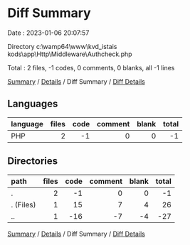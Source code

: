 # Diff Summary

Date : 2023-01-06 20:07:57

Directory c:\\wamp64\\www\\kvd_istais kods\\app\\Http\\Middleware\\Authcheck.php

Total : 2 files,  -1 codes, 0 comments, 0 blanks, all -1 lines

[Summary](results.md) / [Details](details.md) / Diff Summary / [Diff Details](diff-details.md)

## Languages
| language | files | code | comment | blank | total |
| :--- | ---: | ---: | ---: | ---: | ---: |
| PHP | 2 | -1 | 0 | 0 | -1 |

## Directories
| path | files | code | comment | blank | total |
| :--- | ---: | ---: | ---: | ---: | ---: |
| . | 2 | -1 | 0 | 0 | -1 |
| . (Files) | 1 | 15 | 7 | 4 | 26 |
| .. | 1 | -16 | -7 | -4 | -27 |

[Summary](results.md) / [Details](details.md) / Diff Summary / [Diff Details](diff-details.md)
